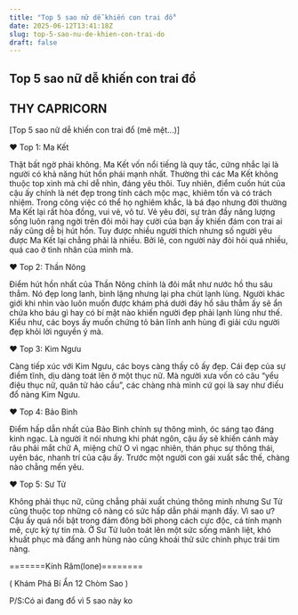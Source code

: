```yaml
---
title: "Top 5 sao nữ dễ khiến con trai đổ"
date: 2025-06-12T13:41:18Z
slug: top-5-sao-nu-de-khien-con-trai-do
draft: false
---
```


## Top 5 sao nữ dễ khiến con trai đổ

## THY CAPRICORN

[Top 5 sao nữ dễ khiến con trai đổ (mê mệt...)]

♥ Top 1: Ma Kết

Thật bất ngờ phải không. Ma Kết vốn nổi tiếng là quy tắc, cứng nhắc lại là người có khả năng hút hồn phái mạnh nhất. Thường thì các Ma Kết không thuộc top xinh mà chỉ dễ nhìn, đáng yêu thôi. Tuy nhiên, điểm cuốn hút của cậu ấy chính là nét đẹp trong tính cách mộc mạc, khiêm tốn và có trách nhiệm. Trong công việc có thể họ nghiêm khắc, là bá đạo nhưng đời thường Ma Kết lại rất hòa đồng, vui vẻ, vô tư. Vẻ yêu đời, sự tràn đầy năng lượng sống luôn rạng ngời trên đôi môi hay cười của bạn ấy khiến đám con trai ai nấy cũng dễ bị hút hồn. Tuy được nhiều người thích nhưng số người yêu được Ma Kết lại chẳng phải là nhiều. Bởi lẽ, con người này đòi hỏi quá nhiều, quá cao ở tình nhân của mình mà.


♥ Top 2: Thần Nông

Điểm hút hồn nhất của Thần Nông chính là đôi mắt như nước hồ thu sâu thẳm. Nó đẹp long lanh, bình lặng nhưng lại pha chút lạnh lùng. Người khác giới khi nhìn vào luôn muốn được khám phá dưới đáy hồ sâu thẳm ấy sẽ ẩn chứa kho báu gì hay có bí mật nào khiến người đẹp phải lạnh lùng như thế. Kiểu như, các boys ấy muốn chứng tỏ bản lĩnh anh hùng đi giải cứu người đẹp khỏi lời nguyền ý mà.

♥ Top 3: Kim Ngưu

Càng tiếp xúc với Kim Ngưu, các boys càng thấy cô ấy đẹp. Cái đẹp của sự điềm tĩnh, dịu dàng toát lên ở một thục nữ. Mà người xưa vốn có câu “yểu điệu thục nữ, quân tử hảo cầu”, các chàng nhà mình cứ gọi là say như điếu đổ nàng Kim Ngưu.


♥ Top 4: Bảo Bình

Điểm hấp dẫn nhất của Bảo Bình chính sự thông minh, óc sáng tạo đáng kinh ngạc. Là người ít nói nhưng khi phát ngôn, cậu ấy sẽ khiến cánh mày râu phải mắt chữ A, miệng chữ O vì ngạc nhiên, thán phục sự thông thái, uyên bác, nhanh trí của cậu ấy. Trước một người con gái xuất sắc thế, chàng nào chẳng mến yêu.

♥ Top 5: Sư Tử

Không phải thục nữ, cũng chẳng phải xuất chúng thông minh nhưng Sư Tử cũng thuộc top những cô nàng có sức hấp dẫn phái mạnh đấy. Vì sao ư? Cậu ấy quá nổi bật trong đám đông bởi phong cách cực độc, cá tính mạnh mẽ, cực kỳ tự tin mà. Ở Sư Tử luôn toát lên một sức sống mãnh liệt, khó khuất phục mà đấng anh hùng nào cũng khoái thử sức chinh phục trái tim nàng.


=======Kính Râm(Ione)========
 
( Khám Phá Bí Ẩn 12 Chòm Sao )
 
 
P/S:Có ai đang đổ vì 5 sao này ko